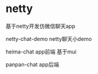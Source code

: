 # netty
基于netty开发仿微信聊天app

netty-chat-demo  netty聊天小demo

heima-chat  app前端 基于mui

panpan-chat  app后端